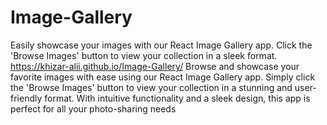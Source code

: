# Image-Gallery
Easily showcase your images with our React Image Gallery app. Click the 'Browse Images' button to view your collection in a sleek format.
https://khizar-alii.github.io/Image-Gallery/
Browse and showcase your favorite images with ease using our React Image Gallery app. Simply click the 'Browse Images' button to view your collection in a stunning and user-friendly format. With intuitive functionality and a sleek design, this app is perfect for all your photo-sharing needs
